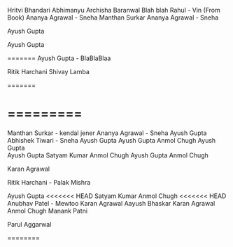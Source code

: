 Hritvi Bhandari
Abhimanyu
Archisha Baranwal
Blah blah
Rahul - Vin (From Book)
Ananya Agrawal - Sneha
Manthan Surkar
Ananya Agrawal - Sneha

Ayush Gupta

Ayush Gupta

=======
Ayush Gupta - BlaBlaBlaa

Ritik Harchani
Shivay Lamba


=======

=========
=======



Manthan Surkar - kendal jener
Ananya Agrawal - Sneha
Ayush Gupta
Abhishek Tiwari - Sneha
Ayush Gupta
Ayush Gupta
Anmol Chugh
Ayush Gupta<br>
Ayush Gupta
Satyam Kumar
Anmol Chugh
Ayush Gupta
Anmol Chugh

Karan Agrawal

Ritik Harchani - Palak Mishra

Ayush Gupta
<<<<<<< HEAD
Satyam Kumar
Anmol Chugh
<<<<<<< HEAD
Anubhav Patel - Mewtoo
Karan Agrawal
Aayush Bhaskar
Karan Agrawal
Anmol Chugh
Manank Patni

Parul Aggarwal

========

